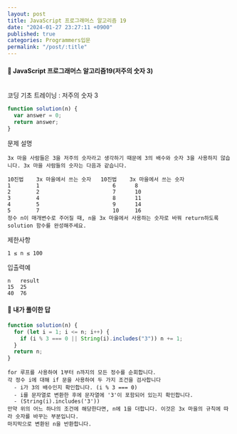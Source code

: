 ```yaml
---
layout: post
title: JavaScript 프로그래머스 알고리즘 19
date: "2024-01-27 23:27:11 +0900"
published: true
categories: Programmers입문
permalink: "/post/:title"
---
```


<h4>🤭 JavaScript 프로그래머스 알고리즘19(저주의 숫자 3)</h4>

<br>
코딩 기초 트레이닝 : 저주의 숫자 3

```javascript
function solution(n) {
  var answer = 0;
  return answer;
}
```

문제 설명

    3x 마을 사람들은 3을 저주의 숫자라고 생각하기 때문에 3의 배수와 숫자 3을 사용하지 않습니다. 3x 마을 사람들의 숫자는 다음과 같습니다.

    10진법	3x 마을에서 쓰는 숫자	10진법	3x 마을에서 쓰는 숫자
    1	     1	                     6	    8
    2	     2	                     7	    10
    3	     4	                     8	    11
    4	     5	                     9	    14
    5	     7	                     10    	16
    정수 n이 매개변수로 주어질 때, n을 3x 마을에서 사용하는 숫자로 바꿔 return하도록 solution 함수를 완성해주세요.

제한사항

    1 ≤ n ≤ 100

입출력예

    n	result
    15	25
    40	76

<h4>🤭 내가 풀이한 답</h4>

```javascript
function solution(n) {
  for (let i = 1; i <= n; i++) {
    if (i % 3 === 0 || String(i).includes("3")) n += 1;
  }
  return n;
}
```

    for 루프를 사용하여 1부터 n까지의 모든 정수를 순회합니다.
    각 정수 i에 대해 if 문을 사용하여 두 가지 조건을 검사합니다
      - i가 3의 배수인지 확인합니다. (i % 3 === 0)
      - i를 문자열로 변환한 후에 문자열에 '3'이 포함되어 있는지 확인합니다.
      - (String(i).includes('3'))
    만약 위의 어느 하나의 조건에 해당한다면, n에 1을 더합니다. 이것은 3x 마을의 규칙에 따라 숫자를 바꾸는 부분입니다.
    마지막으로 변환된 n을 반환합니다.
